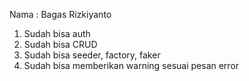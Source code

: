 Nama : Bagas Rizkiyanto

1. Sudah bisa auth
2. Sudah bisa CRUD
3. Sudah bisa seeder, factory, faker
4. Sudah bisa memberikan warning sesuai pesan error
